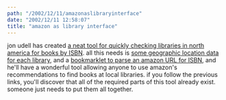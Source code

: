 ```yaml
---
path: "/2002/12/11/amazonaslibraryinterface" 
date: "2002/12/11 12:58:07" 
title: "amazon as library interface" 
---
```

<p>jon udell has created <a href="http://weblog.infoworld.com/udell/gems/lib.html">a neat tool for quickly checking libraries in north america for books by ISBN</a>. all this needs is <a href="http://www.cryptnet.net/fsp/zipdy/">some geographic location data for each library</a>, and a <a href="http://www.onfocus.com/bookwatch/BookPost_info.asp">bookmarklet to parse an amazon URL for ISBN</a>, and he'll have a wonderful tool allowing anyone to use amazon's recommendations to find books at local libraries. if you follow the previous links, you'll discover that all of the required parts of this tool already exist. someone just needs to put them all together.</p>